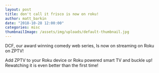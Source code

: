 ```yaml
---
layout: post
title: don't call it frisco is now on roku!
author: matt_barkin
date: "2018-10-28 12:00:00"
categories: misc
thumbnailImage: /assets/img/uploads/default-thumbnail.jpg
---
```


DCF, our award winning comedy web series, Is now on streaming on Roku on ZPTV!

Add ZPTV to your Roku device or Roku powered smart TV and buckle up! Rewatching it is even better than the first time!
